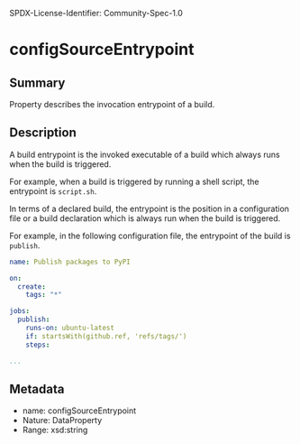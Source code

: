 SPDX-License-Identifier: Community-Spec-1.0

# configSourceEntrypoint

## Summary

Property describes the invocation entrypoint of a build.

## Description

A build entrypoint is the invoked executable of a build which always runs when
the build is triggered.

For example, when a build is triggered by running a shell script, the
entrypoint is `script.sh`.

In terms of a declared build, the entrypoint is the position in a configuration
file or a build declaration which is always run when the build is triggered.

For example, in the following configuration file, the entrypoint of the build
is `publish`.

```yaml
name: Publish packages to PyPI

on:
  create:
    tags: "*"

jobs:
  publish:
    runs-on: ubuntu-latest
    if: startsWith(github.ref, 'refs/tags/')
    steps:

...
```

## Metadata

- name: configSourceEntrypoint
- Nature: DataProperty
- Range: xsd:string
